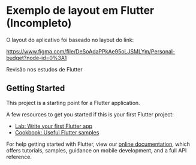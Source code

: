 # Exemplo de layout em Flutter (Incompleto)

O layout do aplicativo foi baseado no layout do link:

https://www.figma.com/file/DeSoAdaPPkAe95oLJSMLYm/Personal-budget?node-id=0%3A1

Revisão nos estudos de Flutter

## Getting Started

This project is a starting point for a Flutter application.

A few resources to get you started if this is your first Flutter project:

- [Lab: Write your first Flutter app](https://flutter.dev/docs/get-started/codelab)
- [Cookbook: Useful Flutter samples](https://flutter.dev/docs/cookbook)

For help getting started with Flutter, view our
[online documentation](https://flutter.dev/docs), which offers tutorials,
samples, guidance on mobile development, and a full API reference.
